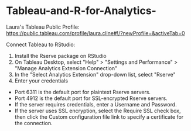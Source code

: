 # Tableau-and-R-for-Analytics-

Laura's Tableau Public Profile: https://public.tableau.com/profile/laura.cline#!/?newProfile=&activeTab=0 

Connect Tableau to RStudio:

1. Install the Rserve package on RStudio
2. On Tableau Desktop, select "Help" > "Settings and Performance" > "Manage Analytics Extension Connection"
3. In the "Select Analytics Extension" drop-down list, select "Rserve" 
4. Enter your credentials

- Port 6311 is the default port for plaintext Rserve servers.
- Port 4912 is the default port for SSL-encrypted Rserve servers.
- If the server requires credentials, enter a Username and Password.
- If the server uses SSL encryption, select the Require SSL check box, then click the Custom configuration file link to specify a certificate for the connection.

